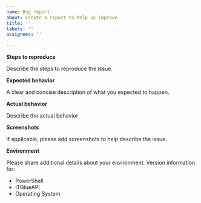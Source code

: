 ```yaml
---
name: Bug report
about: Create a report to help us improve
title: ''
labels: ''
assignees: ''

---
```


**Steps to reproduce**

Describe the steps to reproduce the issue.

**Expected behavior**

A clear and concise description of what you expected to happen.

**Actual behavior**

Describe the actual behavior

**Screenshots**

If applicable, please add screenshots to help describe the issue.

**Environment**

Please share additional details about your environment. Version information for:
* PowerShell
* ITGlueAPI
* Operating System
